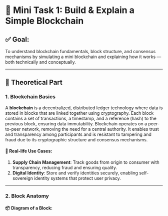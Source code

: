 # 🧱 Mini Task 1: Build & Explain a Simple Blockchain

## ✅ Goal:
To understand blockchain fundamentals, block structure, and consensus mechanisms by simulating a mini blockchain and explaining how it works — both technically and conceptually.

---

## 📖 Theoretical Part

### 1. Blockchain Basics

A **blockchain** is a decentralized, distributed ledger technology where data is stored in blocks that are linked together using cryptography. Each block contains a set of transactions, a timestamp, and a reference (hash) to the previous block, ensuring data immutability. Blockchain operates on a peer-to-peer network, removing the need for a central authority. It enables trust and transparency among participants and is resistant to tampering and fraud due to its cryptographic structure and consensus mechanisms.

#### 🔗 Real-life Use Cases:
1. **Supply Chain Management**: Track goods from origin to consumer with transparency, reducing fraud and ensuring quality.
2. **Digital Identity**: Store and verify identities securely, enabling self-sovereign identity systems that protect user privacy.

---

### 2. Block Anatomy

#### 📦 Diagram of a Block:

